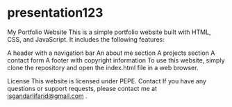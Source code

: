 # presentation123


My Portfolio Website
This is a simple portfolio website built with HTML, CSS, and JavaScript. It includes the following features:

A header with a navigation bar
An about me section
A projects section
A contact form
A footer with copyright information
To use this website, simply clone the repository and open the index.html file in a web browser.


License
This website is licensed under PEPE.
Contact
If you have any questions or support requests, please contact me at isgandarlifarid@gmail.com .



